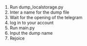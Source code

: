 1. Run dump_localstorage.py
2. Inter a name for the dump file
3. Wait for the opening of the telegram
4. log in to your account
5. Run main.py
6. Input the dump name
7. Rejoice
